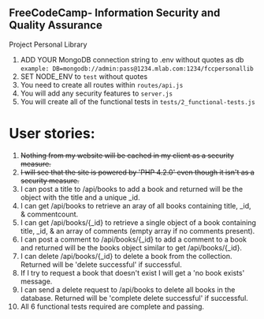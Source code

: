 **FreeCodeCamp**- Information Security and Quality Assurance
------

Project Personal Library

1) ADD YOUR MongoDB connection string to .env without quotes as db
    `example: DB=mongodb://admin:pass@1234.mlab.com:1234/fccpersonallib`
2) SET NODE_ENV to `test` without quotes
3) You need to create all routes within `routes/api.js`
4) You will add any security features to `server.js`
5) You will create all of the functional tests in `tests/2_functional-tests.js`


# User stories:

1. ~~Nothing from my website will be cached in my client as a security measure.~~
2. ~~I will see that the site is powered by 'PHP 4.2.0' even though it isn't as a security measure.~~
3. I can post a title to /api/books to add a book and returned will be the object with the title and a unique _id.
4. I can get /api/books to retrieve an aray of all books containing title, _id, & commentcount.
5. I can get /api/books/{_id} to retrieve a single object of a book containing title, _id, & an array of comments (empty array if no comments present).
6. I can post a comment to /api/books/{_id} to add a comment to a book and returned will be the books object similar to get /api/books/{_id}.
7. I can delete /api/books/{_id} to delete a book from the collection. Returned will be 'delete successful' if successful.
8. If I try to request a book that doesn't exist I will get a 'no book exists' message.
9. I can send a delete request to /api/books to delete all books in the database. Returned will be 'complete delete successful' if successful.
10. All 6 functional tests required are complete and passing.